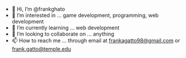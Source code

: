 - 👋 Hi, I’m @frankghato
- 👀 I’m interested in ... game development, programming, web development
- 🌱 I’m currently learning ... web development 
- 💞️ I’m looking to collaborate on ... anything
- 📫 How to reach me ... through email at frankagatto98@gmail.com or frank.gatto@temple.edu

<!---
frankghato/frankghato is a ✨ special ✨ repository because its `README.md` (this file) appears on your GitHub profile.
You can click the Preview link to take a look at your changes.
--->
